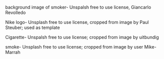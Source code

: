 background image of smoker- Unspalsh free to use license, Giancarlo Revolledo

Nike logo- Unsplash free to use license, cropped from image by Paul Steuber; used as template

Cigarette- Unspalsh free to use license; cropped from image by uitbundig

smoke- Unsplash free to use license; cropped from image by user Mike-Marrah
